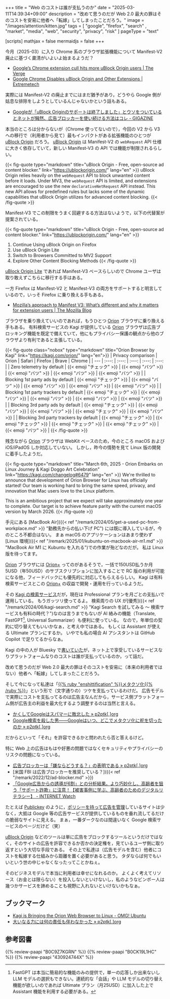 +++
title = "Web のコストは誰が支払うのか"
date =  "2025-03-11T14:39:34+09:00"
description = "改めて思うのだが Web 2.0 最大の罪はそのコストを安易に他者へ「転嫁」してしまったことだろう。"
image = "/images/attention/kitten.jpg"
tags = [ "google", "firefox", "search"  , "market", "media", "web", "security", "privacy", "risk" ]
pageType = "text"

[scripts]
  mathjax = false
  mermaidjs = false
+++

今月（2025-03）に入り Chrome 系のブラウザ拡張機能について Manifest-V2 廃止に基づく粛清がいよいよ始まるようだ？

- [Google’s Chrome extension cull hits more uBlock Origin users | The Verge](https://www.theverge.com/news/622953/google-chrome-extensions-ublock-origin-disabled-manifest-v3)
- [Google Chrome Disables uBlock Origin and Other Extensions | Extremetech](https://www.extremetech.com/computing/google-chrome-disables-ublock-origin-and-other-extensions)

実際には Manifest-V2 の廃止までにはまだ猶予があり，どうやら Google 側が姑息な排除をしようとしているんじゃないかという話もある。

- [Googleが「uBlock Originのサポートは終了しました」とウソをついているとネットが騒然、広告ブロッカーを使い続ける方法はコレ - GIGAZINE](https://gigazine.net/news/20250307-ublock-origin-is-gone/)

本当のところは分からないが（Chrome 使ってないので），今回の V2 から V3 への移行で（利用者から見て）最もインパクトがある拡張機能のひとつが [uBlock Origin] だろう。
[uBlock Origin] は Manifest-V2 の `webRequest` API 仕様に大きく依存していて，新しい Manifest-V3 の API では機能が制限されるらしい。

{{< fig-quote type="markdown" title="uBlock Origin - Free, open-source ad content blocker." link="https://ublockorigin.com/" lang="en" >}}
uBlock Origin relies heavily on the `webRequest` API to block unwanted content before it loads. Under MV3, the `webRequest` API is limited, and extensions are encouraged to use the new `declarativeNetRequest` API instead. This new API allows for predefined rules but lacks some of the dynamic capabilities that uBlock Origin utilizes for advanced content blocking.
{{< /fig-quote >}}

Manifest-V3 でこの制限をうまく回避するる方法はないようで，以下の代替案が提案されている。

{{< fig-quote type="markdown" title="uBlock Origin - Free, open-source ad content blocker." link="https://ublockorigin.com/" lang="en" >}}
1. Continue Using uBlock Origin on Firefox
1. Use uBlock Origin Lite
1. Switch to Browsers Committed to MV2 Support
1. Explore Other Content Blocking Methods
{{< /fig-quote >}}

[uBlock Origin Lite](https://chromewebstore.google.com/detail/ublock-origin-lite/ddkjiahejlhfcafbddmgiahcphecmpfh) であれば Manifest-V3 ベースらしいので Chrome ユーザは取り敢えずこちらに移行する手はある。

一方 Firefox は Manifest-V2 と Manifest-V3 の両方をサポートすると明言しているので，いっそ Firefox に乗り換える手もある。

- [Mozilla’s approach to Manifest V3: What’s different and why it matters for extension users | The Mozilla Blog](https://blog.mozilla.org/en/products/firefox/firefox-manifest-v3-adblockers/)

ブラウザを乗り換えていいのであれば，もうひとつ [Orion] ブラウザに乗り換える手もある。
有料検索サービスの Kagi が提供している [Orion] ブラウザは広告ブロッキング機能を既定で備えていて，他にもプライバシー保護の観点から他のブラウザより有利であると主張している。

{{< fig-quote class="nobox" type="markdown" title="Orion Browser by Kagi" link="https://kagi.com/orion/" lang="en">}}
| Privacy comparison | Orion | Safari | Firefox | Brave | Chrome |
| --- | :---: | :---: | :---: | :---: | :---: |
| Zero telemetry by default | {{< emoji "チェック" >}} | {{< emoji "バツ" >}} | {{< emoji "バツ" >}} | {{< emoji "バツ" >}} | {{< emoji "バツ" >}} |
| Blocking 1st party ads by default | {{< emoji "チェック" >}} | {{< emoji "バツ" >}} | {{< emoji "バツ" >}} | {{< emoji "バツ" >}} | {{< emoji "バツ" >}} |
| Blocking 1st party trackers by default | {{< emoji "チェック" >}} | {{< emoji "バツ" >}} | {{< emoji "バツ" >}} | {{< emoji "バツ" >}} | {{< emoji "バツ" >}} |
| Blocking 3rd party ads by default | {{< emoji "チェック" >}} | {{< emoji "バツ" >}} | {{< emoji "バツ" >}} | {{< emoji "チェック" >}} | {{< emoji "バツ" >}} |
| Blocking 3rd party trackers by default | {{< emoji "チェック" >}} | {{< emoji "チェック" >}} | {{< emoji "チェック" >}} | {{< emoji "チェック" >}} | {{< emoji "バツ" >}} |
{{< /fig-quote >}}

残念ながら [Orion] ブラウザは WebKit ベースのため，今のところ macOS および iOS/iPadOS しか対応していない。
しかし，昨今の情勢を見て Linux 版の開発に着手したようだ。

{{< fig-quote type="markdown" title="March 6th, 2025 - Orion Embarks on Linux Journey & Kagi Doggo Art Celebration" link="https://kagi.com/changelog#6479" lang="en" >}}
We're thrilled to announce that development of Orion Browser for Linux has officially started! Our team is working hard to bring the same speed, privacy, and innovation that Mac users love to the Linux platform.

This is an ambitious project that we expect will take approximately one year to complete. Our target is to achieve feature parity with the current macOS version by March 2026.
{{< /fig-quote >}}

手元にある [MacBook Air]({{< ref "/remark/2024/05/get-a-used-pc-from-workplace.md" >}} "勤務先からの払い下げ PC") には既に導入しているが，今のところ不都合はない。
まぁ macOS のアプリケーションはあまり使わず [Linux 環境]({{< ref "/remark/2025/01/kubuntu-on-macbook-air-m1.md" >}} "MacBook Air M1 に Kubuntu を入れる")での作業が殆どなのだが。
私は Linux 版を待ってます。

[Orion] ブラウザには [Orion+](https://kagi.com/orion/orionplus.html "Support Orion") ってのがあるそうで，一括で150USD払うか月5USD（年50USD）のサブスクリプションに加入することで RC 版の利用が可能になる他，フィードバックにも優先的に対応してもらえるらしい。
Kagi は有料検索サービスとこの [Orion+] の収益で開発・運用を行っているようだ。

その [Kagi の検索サービス](https://kagi.com/ "Kagi Search")だが，現在は Professional プランを月ごとの支払いで運用している。
もうガッツリ使ってるよ。
検索周りの UX が[優秀]({{< ref "/remark/2024/06/kagi-search.md" >}} "Kagi Search を試してみる 〜 検索サービスも有料の時代？")なのは言うまでもないが AI 絡みの機能（Translate, FastGPT[^g1], Universal Summarizer）も便利に使っている。
なので，年単位の契約に切り替えてもいいかなぁ，と考え中ではある。
もしくは Assistant が使える Ultimate プランにするか。
いやでも私の場合 AI アシスタントは GitHub Copilot で足りてるからなぁ。

[^g1]: FastGPT は本当に簡易的な機能のみの提供で，単一の応答しか出来ないし LLM モデルの選択もできない。連続的な「会話」や LLM モデルの切り替え機能が欲しいのであれば Ultimate プラン（月25USD）に加入した上で Assistant 機能を利用する必要がある。

Kagi の中の人が Bluesky で[書いていた](https://bsky.app/profile/kagi.com/post/3lk2gdsm4es2v "Kagi HQ: \"There are only two business models on the web: either you pay for your browser, or someone else does. ...\" — Bluesky")が，ネット上で享受しているサービスなりプラットフォームなりのコストは誰が支払っているのか，って話だ。

改めて思うのだが Web 2.0 最大の罪はそのコストを安易に（本来の利用者ではない）他者へ「転嫁」してしまったことだろう。

そして今になって私達は「[{{% ruby "enshittification" %}}メタクソ化{{% /ruby %}}](https://en.wikipedia.org/wiki/Enshittification "Enshittification - Wikipedia")」という形で（文字通りの）ツケを支払っているわけだ。
広告モデルで実際にコストを支払ってるのは広告主なんだから，サービス側プラットフォーム側が広告主の利益を最大化するよう調整するのは当然と言える。

- [かくしてGoogleはスパマーに敗北した » p2ptk[.]org](https://p2ptk.org/monopoly/4515)
- [Google検索を殺した男――Googleはいつ、どこでメタクソ化に舵を切ったのか » p2ptk[.]org](https://p2ptk.org/monopoly/4541)

だからといって「それ」を許容できるかと問われたら否と答えるけど。

特に Web 上の広告はもはや好悪の問題ではなくセキュリティやプライバシーのリスクの問題になっている。

- [広告ブロッカーは「嫌ならどうする？」の表明である » p2ptk[.]org](https://p2ptk.org/monopoly/2668)
- [米国 FBI は広告ブロッカーを推奨している？]({{< ref "/remark/2022/12/ad-blocker.md" >}})
- [「Google広告からの誘導が6割」との分析結果。より巧妙化し、高齢者を狙う「サポート詐欺」に注意！【被害事例に学ぶ、高齢者のためのデジタルリテラシー】 - INTERNET Watch](https://internet.watch.impress.co.jp/docs/column/dlis/1592999.html)

たとえば [Publickey](https://www.publickey1.jp/ "Publickey － Enterprise IT × Cloud Computing × Web Technology / Blog") のように，[ポリシーを持って広告を管理](https://www.publickey1.jp/blog/25/2025publickey.html "年頭のご挨拶：2025年のPublickeyも、読者が安心して記事を読めるように適切な広告だけを掲載します － Publickey")しているサイトは少なく，大抵は Google 等の広告サービスが提供しているものを垂れ流してるだけの脆弱なサイトに見える。
まぁ，一番ダークなのは間違いなく Google 検索サービスのページだけど（笑）

[uBlock Origin] などのツールは単に広告をブロックするツールというだけではなく，そのサイトの広告を許容できるか否かの決定権を，見ているユーザ側に取り返すという大切な手段である。
その上で私達は（広告モデルを含む）他者にコストを転嫁する仕組みから距離を置く必要があると思う。
タダならば何でもいいという世の中じゃなくなったってことかねぇ。

そのビジネスモデルで本当に利用者は幸せになれるのか。
よくよく考えてリソース（お金とは限らない）を投入しないといけないし，私のようなビンボー人は幾つかサービスを諦めることも視野に入れないといけないかもなぁ。

## ブックマーク

- [Kagi is Bringing the Orion Web Browser to Linux - OMG! Ubuntu](https://www.omgubuntu.co.uk/2025/03/kag-orion-web-browser-coming-to-linux)
- [大いなる力には何の責任も伴わなかった » p2ptk[.]org](https://p2ptk.org/monopoly/5369)

[uBlock Origin]: https://ublockorigin.com/ "uBlock Origin - Free, open-source ad content blocker."
[Orion]: https://kagi.com/orion/ "Orion Browser by Kagi"
[Orion+]: https://kagi.com/orion/orionplus.html "Support Orion"

## 参考図書

{{% review-paapi "B0C9Z7KGRN" %}} <!-- はじめて学ぶ ビデオゲームの心理学 Kindle 版 -->
{{% review-paapi "B0CK19L1HC" %}} <!-- ハッキング思考 Kindle 版 -->
{{% review-paapi "430924744X" %}} <!-- スパム -->
